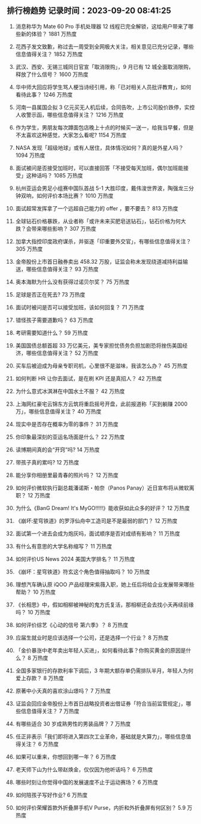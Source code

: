 
## 排行榜趋势 记录时间：2023-09-20 08:41:25
  
  1. 消息称华为 Mate 60 Pro 手机处理器 12 线程已完全解锁，这给用户带来了哪些新的体验？ 1881 万热度
    
  2. 花西子发文致歉，称过去一周受到全网极大关注，相关意见已充分记录，哪些信息值得关注？ 1852 万热度
    
  3. 武汉、西安、无锡三城同日官宣「取消限购」，9 月已有 12 城全面取消限购，释放了什么信号？ 1600 万热度
    
  4. 华中师大回应将学生骂人梗当诗经引用，称「已对相关人员批评教育」，如何看待此事？ 1246 万热度
    
  5. 河南一县属国企拟 3 亿元买无人机后续，合同告吹，上市公司股价跌停，实控人收警示函，哪些信息值得关注？ 1216 万热度
    
  6. 作为学生，男朋友每次蹲面包店晚上十点的时候买一送一，给我当早餐，但是不太喜欢这种感觉，大家怎么看呢? 1154 万热度
    
  7. NASA 发现「超级地球」或有人居住，具体情况如何？真的是外星人吗？ 1094 万热度
    
  8. 面试被问是否接受加班时，可以直接回答「不接受每天加班，偶尔加班能接受」这种话吗？ 1085 万热度
    
  9. 杭州亚运会男足小组赛中国队首战 5-1 大胜印度，戴伟浚世界波，陶强龙三分钟双响，如何评价本场比赛？ 1010 万热度
    
  10. 面试超常发挥拿了一个远超自己能力的 offer ，要不要去？ 813 万热度
    
  11. 全球钻石价格暴跌，从业者称「或许未来买肥皂送钻石」，钻石价格为何大跌？会带来哪些影响？ 307 万热度
    
  12. 加拿大指控印度政府谋杀，并驱逐「印重要外交官」，有哪些信息值得关注？ 305 万热度
    
  13. 金帝股份上市首日融券卖出 458.32 万股，证监会称未发现绕道减持利益输送，哪些信息值得关注？ 93 万热度
    
  14. 奥本海默为什么没有获得过诺贝尔奖？ 75 万热度
    
  15. 足球是否正在死去? 73 万热度
    
  16. 面试时被问是否可以接受加班，该如何回复？ 71 万热度
    
  17. 错怪孩子需要道歉吗？ 63 万热度
    
  18. 考研需要知道什么？ 59 万热度
    
  19. 美国国债总额首超 33 万亿美元，美专家担忧债务负担加剧恐将挫伤美国经济，哪些信息值得关注？ 52 万热度
    
  20. 买车后被迫成为母亲专职司机，心里很不是滋味，我该怎么办？ 45 万热度
    
  21. 如何判断 HR 让你去面试，是在刷 KPI 还是真招人？ 42 万热度
    
  22. 为什么意式冰淇淋在中国水土不服？ 42 万热度
    
  23. 上海网红豪宅云锦东方云筑将重启摇号开盘，此前报道称「买到躺赚 2000 万」，哪些信息值得关注？ 40 万热度
    
  24. 现实中是否存在概率为零的事件？ 31 万热度
    
  25. 你印象最深刻的亚运名场面是什么？ 22 万热度
    
  26. 读博期间真的会“开窍”吗? 14 万热度
    
  27. 带孩子真的累吗? 12 万热度
    
  28. 能分享你相册里最青春的照片吗？ 12 万热度
    
  29. 如何评价微软执行副总裁潘诺斯・帕奈（Panos Panay）近日宣布将从微软离职？ 12 万热度
    
  30. 为什么《BanG Dream! It's MyGO!!!!!》能收获如此众多的好评？ 12 万热度
    
  31. 《崩坏:星穹铁道》的罗浮仙舟中工造司是不是最弱的部门？ 12 万热度
    
  32. 面试第一个进去会成为炮灰吗，面试顺序是否对成绩有影响？ 11 万热度
    
  33. 有什么有意思的大学名称缩写？ 11 万热度
    
  34. 如何评价US News 2024 美国大学排名？ 11 万热度
    
  35. 《崩坏：星穹铁道》符⽞这个⻆⾊值得抽取吗？ 10 万热度
    
  36. 理想汽车确认原 iQOO 产品经理宋紫薇入职，她上任后将给企业发展带来哪些帮助？ 10 万热度
    
  37. 《长相思》中，假如相柳被神秘的鬼方氏复活，那相柳还会去找小夭再续前缘吗？ 10 万热度
    
  38. 如何评价综艺《心动的信号 第六季》？ 8 万热度
    
  39. 应届生就业时是应该选择一个公司，还是选择一个行业？ 8 万热度
    
  40. 「金价暴涨中老年卖出年轻人买进」，如何看待此事？你购买黄金的原因是什么？ 8 万热度
    
  41. 全国多家银行的存款利率下调后，3 年期大额存单仍需排队半月，年轻人为何爱上存款？ 8 万热度
    
  42. 原著中小夭真的喜欢涂山璟吗？ 7 万热度
    
  43. 证监会回应金帝股份上市首日战略投资者出借证券「符合当前监管规定」，哪些信息值得关注？ 7 万热度
    
  44. 有哪些适合 30 岁成熟男性的男装品牌？ 7 万热度
    
  45. 任正非表示「我们即将进入第四次工业革命，基础就是大算力」，哪些信息值得关注？ 6 万热度
    
  46. 如果可以重来，你想回到哪一年？ 6 万热度
    
  47. 老天师下山为什么带赵焕金，仅仅因为他听话吗？ 6 万热度
    
  48. 哪些时刻让你觉得中国的发展速度不止于运动赛场？ 6 万热度
    
  49. 如何陪孩子写好作业? 6 万热度
    
  50. 如何评价荣耀首款外折叠屏手机V Purse，内折和外折叠屏有何区别？ 5.9 万热度
    
